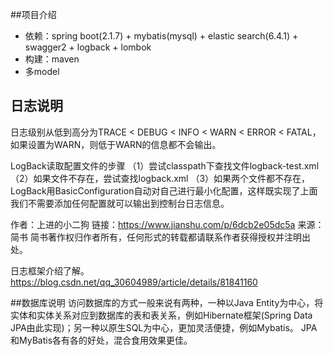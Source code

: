 ##项目介绍
- 依赖：spring boot(2.1.7) + mybatis(mysql) + elastic search(6.4.1) + swagger2 + logback + lombok 
- 构建：maven 
- 多model


## 日志说明
日志级别从低到高分为TRACE < DEBUG < INFO < WARN < ERROR < FATAL，如果设置为WARN，则低于WARN的信息都不会输出。

LogBack读取配置文件的步骤
（1）尝试classpath下查找文件logback-test.xml
（2）如果文件不存在，尝试查找logback.xml
（3）如果两个文件都不存在，LogBack用BasicConfiguration自动对自己进行最小化配置，这样既实现了上面我们不需要添加任何配置就可以输出到控制台日志信息。

作者：上进的小二狗
链接：https://www.jianshu.com/p/6dcb2e05dc5a
来源：简书
简书著作权归作者所有，任何形式的转载都请联系作者获得授权并注明出处。

日志框架介绍了解。
https://blog.csdn.net/qq_30604989/article/details/81841160


##数据库说明 
访问数据库的方式一般来说有两种，一种以Java Entity为中心，将实体和实体关系对应到数据库的表和表关系，例如Hibernate框架(Spring Data JPA由此实现)；另一种以原生SQL为中心，更加灵活便捷，例如Mybatis。
JPA和MyBatis各有各的好处，混合食用效果更佳。





